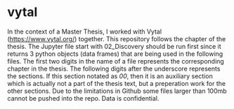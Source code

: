 # vytal
In the context of a Master Thesis, I worked with Vytal (https://www.vytal.org/) together.
This repository follows the chapter of the thesis. 
The Jupyter file start with 02_Discovery should be run first since it returns 3 python objects (data frames) that are being used in the following files. 
The first two digits in the name of a file represents the corresponding chapter in the thesis. The following digits after the underscore represents the sections. If this section notated as _00_, then it is an auxiliary section which is actually not a part of the thesis text, but a preperation work for the other sections. 
Due to the limitations in Github some files larger than 100mb cannot be pushed into the repo. 
Data is confidential. 

